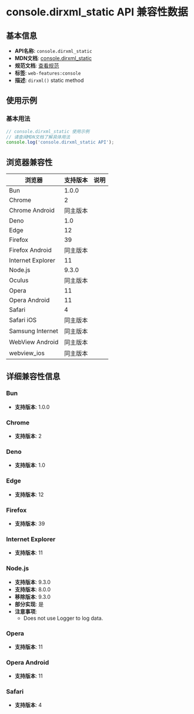 # console.dirxml_static API 兼容性数据

## 基本信息

- **API名称**: `console.dirxml_static`
- **MDN文档**: [console.dirxml_static](https://developer.mozilla.org/docs/Web/API/console/dirxml_static)
- **规范文档**: [查看规范](https://console.spec.whatwg.org/#dirxml)
- **标签**: `web-features:console`
- **描述**: `dirxml()` static method

## 使用示例

### 基本用法

```javascript
// console.dirxml_static 使用示例
// 请查阅MDN文档了解具体用法
console.log('console.dirxml_static API');
```

## 浏览器兼容性

| 浏览器 | 支持版本 | 说明 |
|--------|----------|------|
| Bun | 1.0.0 |  |
| Chrome | 2 |  |
| Chrome Android | 同主版本 |  |
| Deno | 1.0 |  |
| Edge | 12 |  |
| Firefox | 39 |  |
| Firefox Android | 同主版本 |  |
| Internet Explorer | 11 |  |
| Node.js | 9.3.0 |  |
| Oculus | 同主版本 |  |
| Opera | 11 |  |
| Opera Android | 11 |  |
| Safari | 4 |  |
| Safari iOS | 同主版本 |  |
| Samsung Internet | 同主版本 |  |
| WebView Android | 同主版本 |  |
| webview_ios | 同主版本 |  |

## 详细兼容性信息

### Bun

- **支持版本**: 1.0.0

### Chrome

- **支持版本**: 2

### Deno

- **支持版本**: 1.0

### Edge

- **支持版本**: 12

### Firefox

- **支持版本**: 39

### Internet Explorer

- **支持版本**: 11

### Node.js

- **支持版本**: 9.3.0
- **支持版本**: 8.0.0
- **移除版本**: 9.3.0
- **部分实现**: 是
- **注意事项**:
  - Does not use Logger to log data.

### Opera

- **支持版本**: 11

### Opera Android

- **支持版本**: 11

### Safari

- **支持版本**: 4


